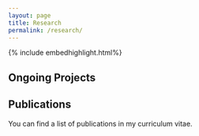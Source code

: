 ```yaml
---
layout: page
title: Research
permalink: /research/
---
```


{% include embedhighlight.html%}

## Ongoing Projects

## Publications
You can find a list of publications in my curriculum vitae.
